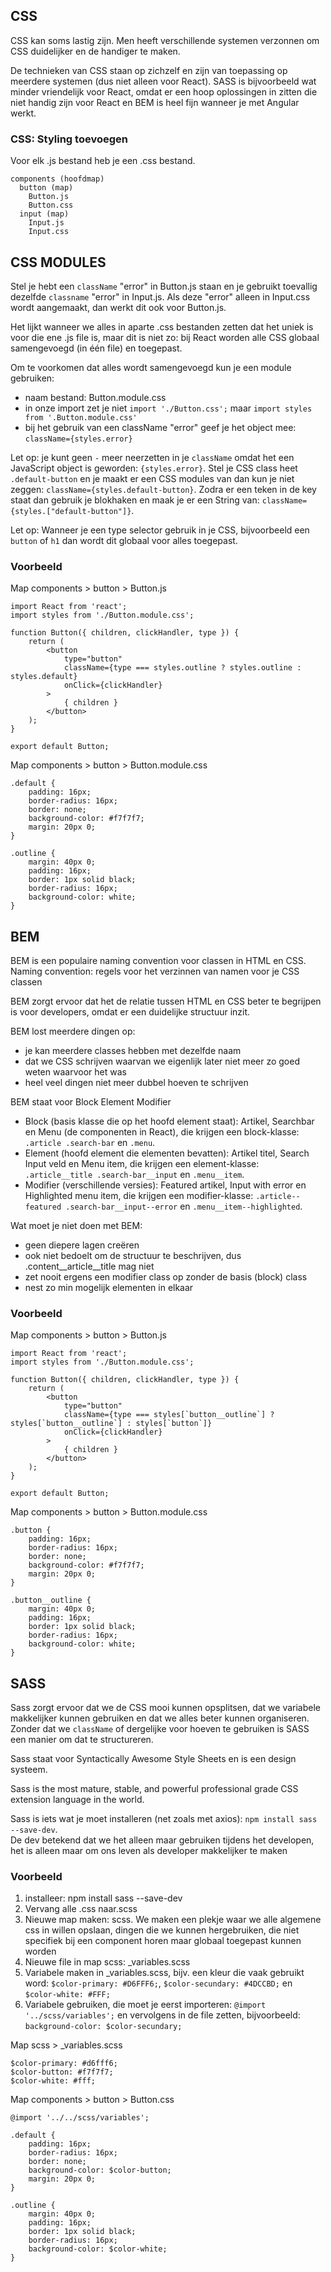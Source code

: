 ## CSS

CSS kan soms lastig zijn. Men heeft verschillende systemen verzonnen om CSS duidelijker en de handiger te maken.

De technieken van CSS staan op zichzelf en zijn van toepassing op meerdere systemen (dus niet alleen voor React). SASS is bijvoorbeeld wat minder vriendelijk voor React, omdat er een hoop oplossingen in zitten die niet handig zijn voor React en BEM is heel fijn wanneer je met Angular werkt.
 
### CSS: Styling toevoegen 
Voor elk .js bestand heb je een .css bestand. 

    components (hoofdmap) 
      button (map)
        Button.js 
        Button.css 
      input (map) 
        Input.js 
        Input.css 

## CSS MODULES
Stel je hebt een `className` "error" in Button.js staan en je gebruikt toevallig dezelfde `classname` "error" in Input.js. Als deze "error" alleen in Input.css wordt aangemaakt, dan werkt dit ook voor Button.js. 

Het lijkt wanneer we alles in aparte .css bestanden zetten dat het uniek is voor die ene .js file is, maar dit is niet zo: bij React worden alle CSS globaal samengevoegd (in één file) en toegepast.

Om te voorkomen dat alles wordt samengevoegd kun je een module gebruiken:
- naam bestand: Button.module.css
- in onze import zet je niet `import './Button.css';` maar `import styles from '.Button.module.css'`
- bij het gebruik van een className "error" geef je het object mee: `className={styles.error}`

Let op: je kunt geen `-` meer neerzetten in je `className` omdat het een JavaScript object is geworden: `{styles.error}`. Stel je CSS class heet `.default-button` en je maakt er een CSS modules van dan kun je niet zeggen: `className={styles.default-button}`. Zodra er een teken in de key staat dan gebruik je blokhaken en maak je er een String van: `className={styles.["default-button"]}`.

Let op: Wanneer je een type selector gebruik in je CSS, bijvoorbeeld een `button` of `h1` dan wordt dit globaal voor alles toegepast.

### Voorbeeld
Map components > button > Button.js

    import React from 'react';
    import styles from './Button.module.css';
    
    function Button({ children, clickHandler, type }) {
        return (
            <button
                type="button"
                className={type === styles.outline ? styles.outline : styles.default}
                onClick={clickHandler}
            >
                { children }
            </button>
        );
    }
    
    export default Button;
 
Map components > button > Button.module.css

    .default {
        padding: 16px;
        border-radius: 16px;
        border: none;
        background-color: #f7f7f7;
        margin: 20px 0;
    }
    
    .outline {
        margin: 40px 0;
        padding: 16px;
        border: 1px solid black;
        border-radius: 16px;
        background-color: white;
    }

## BEM
BEM is een populaire naming convention voor classen in HTML en CSS. Naming convention: regels voor het verzinnen van namen voor je CSS classen

BEM zorgt ervoor dat het de relatie tussen HTML en CSS beter te begrijpen is voor developers, omdat er een duidelijke structuur inzit.

BEM lost meerdere dingen op:
- je kan meerdere classes hebben met dezelfde naam
- dat we CSS schrijven waarvan we eigenlijk later niet meer zo goed weten waarvoor het was
- heel veel dingen niet meer dubbel hoeven te schrijven

BEM staat voor Block Element Modifier
*  Block (basis klasse die op het hoofd element staat): Artikel, Searchbar en Menu (de componenten in React), die krijgen een block-klasse: `.article .search-bar` en `.menu`.
* Element (hoofd element die elementen bevatten): Artikel titel, Search Input veld en Menu item, die krijgen een element-klasse: `.article__title .search-bar__input` en `.menu__item`.
* Modifier (verschillende versies): Featured artikel, Input with error en Highlighted menu item, die krijgen een modifier-klasse: `.article--featured .search-bar__input--error` en `.menu__item--highlighted`.

Wat moet je niet doen met BEM:
- geen diepere lagen creëren
- ook niet bedoelt om de structuur te beschrijven, dus .content__article__title mag niet
- zet nooit ergens een modifier class op zonder de basis (block) class
- nest zo min mogelijk elementen in elkaar

### Voorbeeld
Map components > button > Button.js

    import React from 'react';
    import styles from './Button.module.css';
    
    function Button({ children, clickHandler, type }) {
        return (
            <button
                type="button"
                className={type === styles[`button__outline`] ? styles[`button__outline`] : styles[`button`]}
                onClick={clickHandler}
            >
                { children }
            </button>
        );
    }
    
    export default Button;

Map components > button > Button.module.css

    .button {
        padding: 16px;
        border-radius: 16px;
        border: none;
        background-color: #f7f7f7;
        margin: 20px 0;
    }
    
    .button__outline {
        margin: 40px 0;
        padding: 16px;
        border: 1px solid black;
        border-radius: 16px;
        background-color: white;
    }

## SASS
Sass zorgt ervoor dat we de CSS mooi kunnen opsplitsen, dat we variabele makkelijker kunnen gebruiken en dat we alles beter kunnen organiseren. Zonder dat we `className` of dergelijke voor hoeven te gebruiken is SASS een manier om dat te structureren.

Sass staat voor Syntactically Awesome Style Sheets en is een design systeem. 

Sass is the most mature, stable, and powerful professional grade CSS extension language in the world.

Sass is iets wat je moet installeren (net zoals met axios): `npm install sass --save-dev`.<br/>
De dev betekend dat we het alleen maar gebruiken tijdens het developen, het is alleen maar om ons leven als developer makkelijker te maken

### Voorbeeld
1. installeer: npm install sass --save-dev
2. Vervang alle .css naar.scss
3. Nieuwe map maken: scss. We maken een plekje waar we alle algemene css in willen opslaan, dingen die we kunnen hergebruiken, die niet specifiek bij een component horen maar globaal toegepast kunnen worden
4. Nieuwe file in map scss: _variables.scss
5. Variabele maken in _variables.scss, bijv. een kleur die vaak gebruikt word: `$color-primary: #D6FFF6;`, `$color-secundary: #4DCCBD;` en `$color-white: #FFF;`
6. Variabele gebruiken, die moet je eerst importeren: `@import '../scss/variables';` en vervolgens in de file zetten, bijvoorbeeld: `background-color: $color-secundary;`

Map scss > _variables.scss

    $color-primary: #d6fff6;
    $color-button: #f7f7f7;
    $color-white: #fff;

Map components > button > Button.css

    @import '../../scss/variables';
    
    .default {
        padding: 16px;
        border-radius: 16px;
        border: none;
        background-color: $color-button;
        margin: 20px 0;
    }
    
    .outline {
        margin: 40px 0;
        padding: 16px;
        border: 1px solid black;
        border-radius: 16px;
        background-color: $color-white;
    }